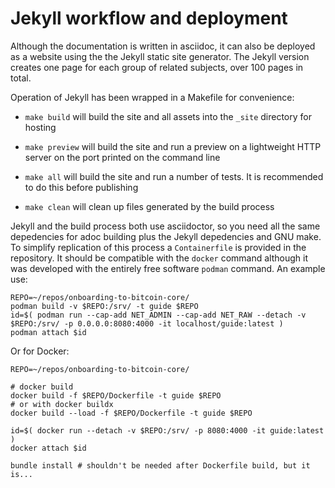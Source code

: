# Jekyll workflow and deployment

Although the documentation is written in asciidoc, it can also be
deployed as a website using the the Jekyll static site generator.
The Jekyll version creates one page for each group of related subjects,
over 100 pages in total.

Operation of Jekyll has been wrapped in a Makefile for convenience:

- `make build` will build the site and all assets into the `_site`
  directory for hosting

- `make preview` will build the site and run a preview on a lightweight
  HTTP server on the port printed on the command line

- `make all` will build the site and run a number of tests.  It is
  recommended to do this before publishing

- `make clean` will clean up files generated by the build process

Jekyll and the build process both use asciidoctor, so you need all the
same depedencies for adoc building plus the Jekyll depedencies and GNU
make.  To simplify replication of this process a `Containerfile` is
provided in the repository.  It should be compatible with the `docker`
command although it was developed with the entirely free software
`podman` command.  An example use:

```
REPO=~/repos/onboarding-to-bitcoin-core/
podman build -v $REPO:/srv/ -t guide $REPO
id=$( podman run --cap-add NET_ADMIN --cap-add NET_RAW --detach -v $REPO:/srv/ -p 0.0.0.0:8080:4000 -it localhost/guide:latest )
podman attach $id
```

Or for Docker:

```
REPO=~/repos/onboarding-to-bitcoin-core/

# docker build
docker build -f $REPO/Dockerfile -t guide $REPO
# or with docker buildx
docker build --load -f $REPO/Dockerfile -t guide $REPO

id=$( docker run --detach -v $REPO:/srv/ -p 8080:4000 -it guide:latest )
docker attach $id

bundle install # shouldn't be needed after Dockerfile build, but it is...
```
